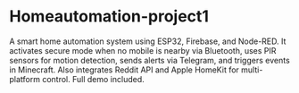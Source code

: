 # Homeautomation-project1
A smart home automation system using ESP32, Firebase, and Node-RED. It activates secure mode when no mobile is nearby via Bluetooth, uses PIR sensors for motion detection, sends alerts via Telegram, and triggers events in Minecraft. Also integrates Reddit API and Apple HomeKit for multi-platform control. Full demo included.
